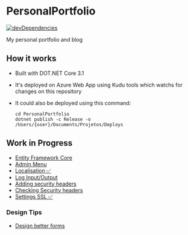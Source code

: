 # PersonalPortfolio

 [![devDependencies](https://travis-ci.org/fontiana/Personal-Portfolio.svg?branch=master)](https://api.travis-ci.org/fontiana/PersonalPortfolio.svg?branch=master)

My personal portfolio and blog

## How it works

- Built with DOT.NET Core 3.1
- It's deployed on Azure Web App using Kudu tools which watchs for changes on this repository
- It could also be deployed using this command:

   ```shell
   cd PersonalPortfolio
   dotnet publish -c Release -o /Users/{user}/Documents/Projetos/Deploys
   ```

## Work in Progress

- [Entity Framework Core](https://docs.microsoft.com/en-us/aspnet/core/data/ef-rp/intro?view=aspnetcore-3.1&tabs=visual-studio)
- [Admin Menu](https://bootstrapious.com/p/bootstrap-sidebar)
- [Localisation :white_check_mark:](https://andrewlock.net/adding-localisation-to-an-asp-net-core-application/)
- [Log Input/Output](https://exceptionnotfound.net/using-middleware-to-log-requests-and-responses-in-asp-net-core/)
- [Adding security headers](https://andrewlock.net/adding-default-security-headers-in-asp-net-core/)
- [Checking Security headers](https://securityheaders.com/?q=www.victorfontana.com.br&followRedirects=on)
- [Settings SSL :white_check_mark:](https://www.hanselman.com/blog/SecuringAnAzureAppServiceWebsiteUnderSSLInMinutesWithLetsEncrypt.aspx)

### Design Tips

- [Design better forms](https://uxdesign.cc/design-better-forms-96fadca0f49c)
